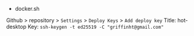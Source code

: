 - docker.sh


Github > repository > `Settings` > `Deploy Keys` > `Add deploy key`
Title: hot-desktop
Key: `ssh-keygen -t ed25519 -C "griffinht@gmail.com"`